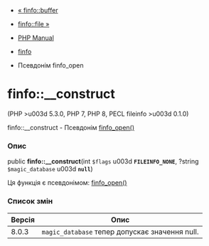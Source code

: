 - [« finfo::buffer](finfo.buffer.md)
- [finfo::file »](finfo.file.md)

- [PHP Manual](index.md)
- [finfo](class.finfo.md)
- Псевдонім finfo_open

# finfo::\_\_construct

(PHP \>u003d 5.3.0, PHP 7, PHP 8, PECL fileinfo \>u003d 0.1.0)

finfo::\_\_construct - Псевдонім
[finfo_open()](function.finfo-open.md)

### Опис

public **finfo::\_\_construct**(int `$flags` u003d **`FILEINFO_NONE`**,
?string `$magic_database` u003d **`null`**)

Ця функція є псевдонімом:
[finfo_open()](function.finfo-open.md)

### Список змін

| Версія | Опис                                           |
| ------ | ---------------------------------------------- |
| 8.0.3  | `magic_database` тепер допускає значення null. |
